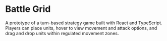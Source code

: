 # Battle Grid

A prototype of a turn-based strategy game built with React and TypeScript. Players can place units, hover to view movement and attack options, and drag and drop units within regulated movement zones.
